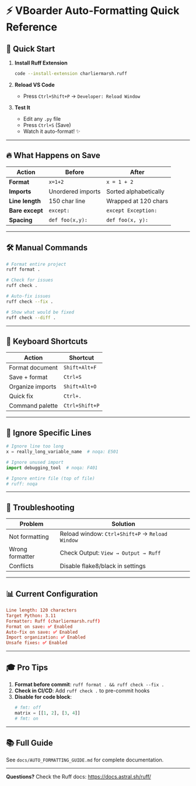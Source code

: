 # ⚡ VBoarder Auto-Formatting Quick Reference

## 🎯 Quick Start

1. **Install Ruff Extension**
   ```bash
   code --install-extension charliermarsh.ruff
   ```

2. **Reload VS Code**
   - Press `Ctrl+Shift+P` → `Developer: Reload Window`

3. **Test It**
   - Edit any `.py` file
   - Press `Ctrl+S` (Save)
   - Watch it auto-format! ✨

---

## 🔥 What Happens on Save

| Action          | Before            | After                 |
| --------------- | ----------------- | --------------------- |
| **Format**      | `x=1+2`           | `x = 1 + 2`           |
| **Imports**     | Unordered imports | Sorted alphabetically |
| **Line length** | 150 char line     | Wrapped at 120 chars  |
| **Bare except** | `except:`         | `except Exception:`   |
| **Spacing**     | `def foo(x,y):`   | `def foo(x, y):`      |

---

## 🛠️ Manual Commands

```bash
# Format entire project
ruff format .

# Check for issues
ruff check .

# Auto-fix issues
ruff check --fix .

# Show what would be fixed
ruff check --diff .
```

---

## 🎨 Keyboard Shortcuts

| Action           | Shortcut       |
| ---------------- | -------------- |
| Format document  | `Shift+Alt+F`  |
| Save + format    | `Ctrl+S`       |
| Organize imports | `Shift+Alt+O`  |
| Quick fix        | `Ctrl+.`       |
| Command palette  | `Ctrl+Shift+P` |

---

## 🚫 Ignore Specific Lines

```python
# Ignore line too long
x = really_long_variable_name  # noqa: E501

# Ignore unused import
import debugging_tool  # noqa: F401

# Ignore entire file (top of file)
# ruff: noqa
```

---

## 🐛 Troubleshooting

| Problem         | Solution                                        |
| --------------- | ----------------------------------------------- |
| Not formatting  | Reload window: `Ctrl+Shift+P` → `Reload Window` |
| Wrong formatter | Check Output: `View → Output → Ruff`            |
| Conflicts       | Disable flake8/black in settings                |

---

## 📊 Current Configuration

```toml
Line length: 120 characters
Target Python: 3.11
Formatter: Ruff (charliermarsh.ruff)
Format on save: ✅ Enabled
Auto-fix on save: ✅ Enabled
Import organization: ✅ Enabled
Unsafe fixes: ✅ Enabled
```

---

## 🎓 Pro Tips

1. **Format before commit**: `ruff format . && ruff check --fix .`
2. **Check in CI/CD**: Add `ruff check .` to pre-commit hooks
3. **Disable for code block**:
   ```python
   # fmt: off
   matrix = [[1, 2], [3, 4]]
   # fmt: on
   ```

---

## 📚 Full Guide

See `docs/AUTO_FORMATTING_GUIDE.md` for complete documentation.

---

**Questions?** Check the Ruff docs: <https://docs.astral.sh/ruff/>
